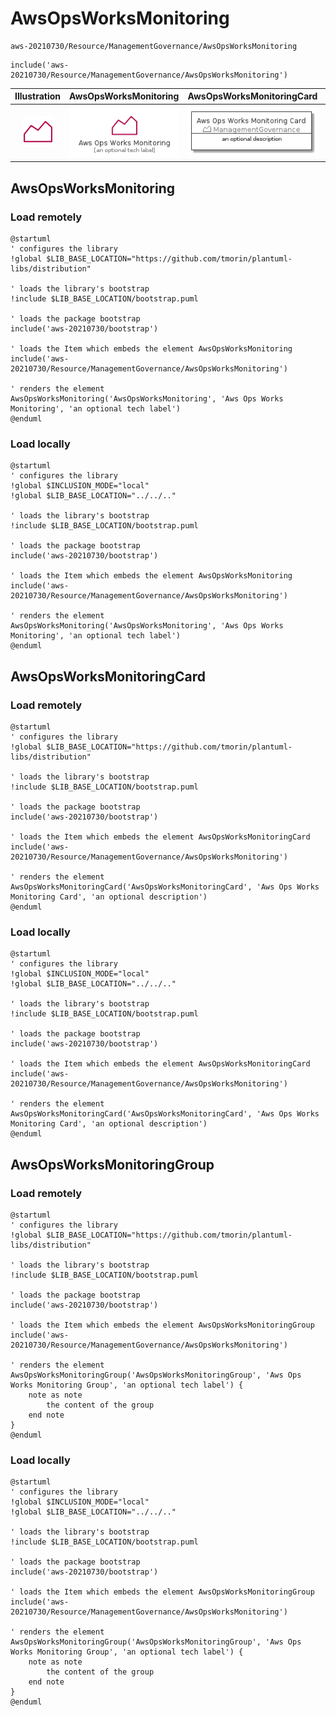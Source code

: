 # AwsOpsWorksMonitoring


```text
aws-20210730/Resource/ManagementGovernance/AwsOpsWorksMonitoring
```

```text
include('aws-20210730/Resource/ManagementGovernance/AwsOpsWorksMonitoring')
```



| Illustration | AwsOpsWorksMonitoring | AwsOpsWorksMonitoringCard | AwsOpsWorksMonitoringGroup |
| :---: | :---: | :---: | :---: |
| ![illustration for Illustration](../../../aws-20210730/Resource/ManagementGovernance/AwsOpsWorksMonitoring.png) | ![illustration for AwsOpsWorksMonitoring](../../../aws-20210730/Resource/ManagementGovernance/AwsOpsWorksMonitoring.Local.png) | ![illustration for AwsOpsWorksMonitoringCard](../../../aws-20210730/Resource/ManagementGovernance/AwsOpsWorksMonitoringCard.Local.png) | ![illustration for AwsOpsWorksMonitoringGroup](../../../aws-20210730/Resource/ManagementGovernance/AwsOpsWorksMonitoringGroup.Local.png) |




## AwsOpsWorksMonitoring

### Load remotely
```plantuml
@startuml
' configures the library
!global $LIB_BASE_LOCATION="https://github.com/tmorin/plantuml-libs/distribution"

' loads the library's bootstrap
!include $LIB_BASE_LOCATION/bootstrap.puml

' loads the package bootstrap
include('aws-20210730/bootstrap')

' loads the Item which embeds the element AwsOpsWorksMonitoring
include('aws-20210730/Resource/ManagementGovernance/AwsOpsWorksMonitoring')

' renders the element
AwsOpsWorksMonitoring('AwsOpsWorksMonitoring', 'Aws Ops Works Monitoring', 'an optional tech label')
@enduml
```

### Load locally
```plantuml
@startuml
' configures the library
!global $INCLUSION_MODE="local"
!global $LIB_BASE_LOCATION="../../.."

' loads the library's bootstrap
!include $LIB_BASE_LOCATION/bootstrap.puml

' loads the package bootstrap
include('aws-20210730/bootstrap')

' loads the Item which embeds the element AwsOpsWorksMonitoring
include('aws-20210730/Resource/ManagementGovernance/AwsOpsWorksMonitoring')

' renders the element
AwsOpsWorksMonitoring('AwsOpsWorksMonitoring', 'Aws Ops Works Monitoring', 'an optional tech label')
@enduml
```

## AwsOpsWorksMonitoringCard

### Load remotely
```plantuml
@startuml
' configures the library
!global $LIB_BASE_LOCATION="https://github.com/tmorin/plantuml-libs/distribution"

' loads the library's bootstrap
!include $LIB_BASE_LOCATION/bootstrap.puml

' loads the package bootstrap
include('aws-20210730/bootstrap')

' loads the Item which embeds the element AwsOpsWorksMonitoringCard
include('aws-20210730/Resource/ManagementGovernance/AwsOpsWorksMonitoring')

' renders the element
AwsOpsWorksMonitoringCard('AwsOpsWorksMonitoringCard', 'Aws Ops Works Monitoring Card', 'an optional description')
@enduml
```

### Load locally
```plantuml
@startuml
' configures the library
!global $INCLUSION_MODE="local"
!global $LIB_BASE_LOCATION="../../.."

' loads the library's bootstrap
!include $LIB_BASE_LOCATION/bootstrap.puml

' loads the package bootstrap
include('aws-20210730/bootstrap')

' loads the Item which embeds the element AwsOpsWorksMonitoringCard
include('aws-20210730/Resource/ManagementGovernance/AwsOpsWorksMonitoring')

' renders the element
AwsOpsWorksMonitoringCard('AwsOpsWorksMonitoringCard', 'Aws Ops Works Monitoring Card', 'an optional description')
@enduml
```

## AwsOpsWorksMonitoringGroup

### Load remotely
```plantuml
@startuml
' configures the library
!global $LIB_BASE_LOCATION="https://github.com/tmorin/plantuml-libs/distribution"

' loads the library's bootstrap
!include $LIB_BASE_LOCATION/bootstrap.puml

' loads the package bootstrap
include('aws-20210730/bootstrap')

' loads the Item which embeds the element AwsOpsWorksMonitoringGroup
include('aws-20210730/Resource/ManagementGovernance/AwsOpsWorksMonitoring')

' renders the element
AwsOpsWorksMonitoringGroup('AwsOpsWorksMonitoringGroup', 'Aws Ops Works Monitoring Group', 'an optional tech label') {
    note as note
        the content of the group
    end note
}
@enduml
```

### Load locally
```plantuml
@startuml
' configures the library
!global $INCLUSION_MODE="local"
!global $LIB_BASE_LOCATION="../../.."

' loads the library's bootstrap
!include $LIB_BASE_LOCATION/bootstrap.puml

' loads the package bootstrap
include('aws-20210730/bootstrap')

' loads the Item which embeds the element AwsOpsWorksMonitoringGroup
include('aws-20210730/Resource/ManagementGovernance/AwsOpsWorksMonitoring')

' renders the element
AwsOpsWorksMonitoringGroup('AwsOpsWorksMonitoringGroup', 'Aws Ops Works Monitoring Group', 'an optional tech label') {
    note as note
        the content of the group
    end note
}
@enduml
```

